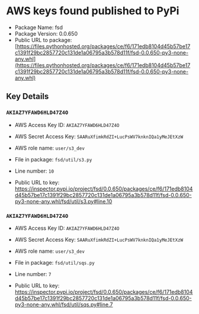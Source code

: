 # AWS keys found published to PyPi

* Package Name: fsd
* Package Version: 0.0.650
* Public URL to package: [https://files.pythonhosted.org/packages/ce/f6/171edb8104d45b57be17c1391f29bc2857720c131de1a06795a3b578d11f/fsd-0.0.650-py3-none-any.whl](https://files.pythonhosted.org/packages/ce/f6/171edb8104d45b57be17c1391f29bc2857720c131de1a06795a3b578d11f/fsd-0.0.650-py3-none-any.whl)

## Key Details

### `AKIAZ7YFAWD6HLD47Z4O`

* AWS Access Key ID: `AKIAZ7YFAWD6HLD47Z4O`
* AWS Secret Access Key: `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` 
* AWS role name: `user/s3_dev`
* File in package: `fsd/util/s3.py`
* Line number: `10`

* Public URL to key: https://inspector.pypi.io/project/fsd/0.0.650/packages/ce/f6/171edb8104d45b57be17c1391f29bc2857720c131de1a06795a3b578d11f/fsd-0.0.650-py3-none-any.whl/fsd/util/s3.py#line.10



### `AKIAZ7YFAWD6HLD47Z4O`

* AWS Access Key ID: `AKIAZ7YFAWD6HLD47Z4O`
* AWS Secret Access Key: `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` 
* AWS role name: `user/s3_dev`
* File in package: `fsd/util/sqs.py`
* Line number: `7`

* Public URL to key: https://inspector.pypi.io/project/fsd/0.0.650/packages/ce/f6/171edb8104d45b57be17c1391f29bc2857720c131de1a06795a3b578d11f/fsd-0.0.650-py3-none-any.whl/fsd/util/sqs.py#line.7


